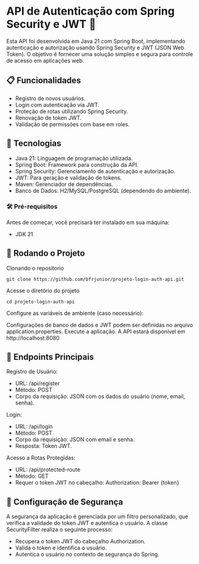 # API de Autenticação com Spring Security e JWT 🔐

Esta API foi desenvolvida em Java 21 com Spring Boot, implementando autenticação e autorização usando Spring Security e JWT (JSON Web Token). O objetivo é fornecer uma solução simples e segura para controle de acesso em aplicações web.

## 📋 Funcionalidades

* Registro de novos usuários.
* Login com autenticação via JWT.
* Proteção de rotas utilizando Spring Security.
* Renovação de token JWT.
* Validação de permissões com base em roles.

## 🚀 Tecnologias

* Java 21: Linguagem de programação utilizada.
* Spring Boot: Framework para construção da API.
* Spring Security: Gerenciamento de autenticação e autorização.
* JWT: Para geração e validação de tokens.
* Maven: Gerenciador de dependências.
* Banco de Dados: H2/MySQL/PostgreSQL (dependendo do ambiente).

### 🛠️ Pré-requisitos

Antes de começar, você precisará ter instalado em sua máquina:

* JDK 21

## 🎲 Rodando o Projeto

Clonando o repositorio
```
git clone https://github.com/bfrjunior/projeto-login-auth-api.git
```
Acesse o diretório do projeto
```
cd projeto-login-auth-api
```
Configure as variáveis de ambiente (caso necessário):

Configurações de banco de dados e JWT podem ser definidas no arquivo application.properties.
Execute a aplicação.
A API estará disponível em http://localhost:8080

## 🔑 Endpoints Principais
Registro de Usuário:

* URL: /api/register
* Método: POST
* Corpo da requisição: JSON com os dados do usuário (nome, email, senha).

Login:

* URL: /api/login
* Método: POST
* Corpo da requisição: JSON com email e senha.
* Resposta: Token JWT.

Acesso a Rotas Protegidas:

* URL: /api/protected-route
* Método: GET
* Requer o token JWT no cabeçalho: Authorization: Bearer {token}

## 🔐 Configuração de Segurança
A segurança da aplicação é gerenciada por um filtro personalizado, que verifica a validade do token JWT e autentica o usuário. A classe SecurityFilter realiza o seguinte processo:

* Recupera o token JWT do cabeçalho Authorization.
* Valida o token e identifica o usuário.
* Autentica o usuário no contexto de segurança do Spring.